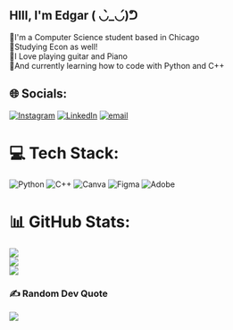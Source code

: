 ## HIII, I'm Edgar ( ◡̀_◡́)ᕤ

💫I'm a Computer Science student based in Chicago<br/>
💫Studying Econ as well!<br/>
💫I Love playing guitar and Piano<br/>
💫And currently learning how to code with Python and C++<br/>

## 🌐 Socials:
[![Instagram](https://img.shields.io/badge/Instagram-%23E4405F.svg?logo=Instagram&logoColor=white)](https://instagram.com/alsoedgar) [![LinkedIn](https://img.shields.io/badge/LinkedIn-%230077B5.svg?logo=linkedin&logoColor=white)](https://linkedin.com/in/edgarmald) [![email](https://img.shields.io/badge/Email-D14836?logo=gmail&logoColor=white)](mailto:maldonadoedgar2908@gmail.com) 

# 💻 Tech Stack:
![Python](https://img.shields.io/badge/python-3670A0?style=for-the-badge&logo=python&logoColor=ffdd54) ![C++](https://img.shields.io/badge/c++-%2300599C.svg?style=for-the-badge&logo=c%2B%2B&logoColor=white) ![Canva](https://img.shields.io/badge/Canva-%2300C4CC.svg?style=for-the-badge&logo=Canva&logoColor=white) ![Figma](https://img.shields.io/badge/figma-%23F24E1E.svg?style=for-the-badge&logo=figma&logoColor=white) ![Adobe](https://img.shields.io/badge/adobe-%23FF0000.svg?style=for-the-badge&logo=adobe&logoColor=white)
# 📊 GitHub Stats:
![](https://github-readme-stats.vercel.app/api?username=alsoedgar&theme=gotham&hide_border=false&include_all_commits=false&count_private=false)<br/>
![](https://nirzak-streak-stats.vercel.app/?user=alsoedgar&theme=gotham&hide_border=false)<br/>
![](https://github-readme-stats.vercel.app/api/top-langs/?username=alsoedgar&theme=gotham&hide_border=false&include_all_commits=false&count_private=false&layout=compact)

### ✍️ Random Dev Quote
![](https://quotes-github-readme.vercel.app/api?type=horizontal&theme=radical)

<!-- Proudly created with GPRM ( https://gprm.itsvg.in ) -->
